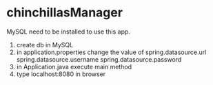 # chinchillasManager
MySQL need to be installed to use this app.
1) create db in MySQL
2) in application.properties change the value of
  spring.datasource.url
  spring.datasource.username
  spring.datasource.password
3) in Application.java execute main method
4) type localhost:8080 in browser
  
